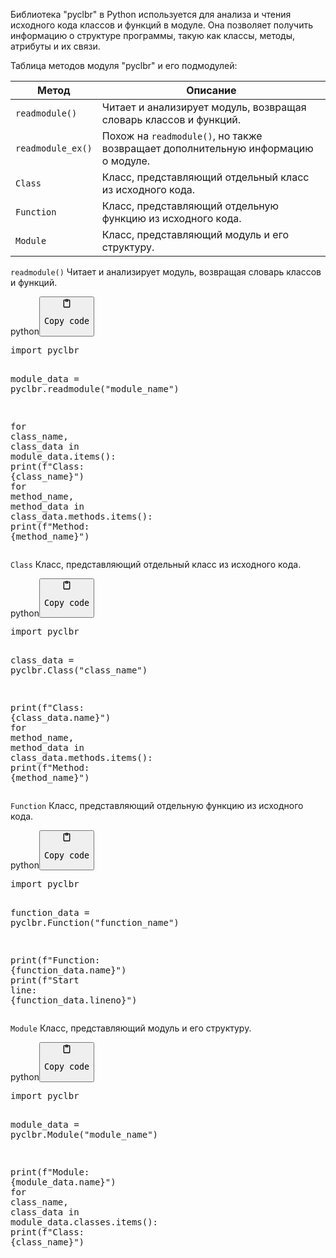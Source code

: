 <p>Библиотека "pyclbr" в Python используется для анализа и чтения исходного кода классов и функций в модуле.
Она позволяет получить информацию о структуре программы, такую как классы, методы, атрибуты и их связи.</p>
<p>Таблица методов модуля "pyclbr" и его подмодулей:</p>
<table>
<thead>
<tr>
<th>Метод</th>
<th>Описание</th>
</tr>
</thead>
<tbody>
<tr>
<td><code>readmodule()</code></td>
<td>Читает и анализирует модуль, возвращая словарь классов и функций.</td>
</tr>
<tr>
<td><code>readmodule_ex()</code></td>
<td>Похож на <code>readmodule()</code>, но также возвращает дополнительную информацию о модуле.</td>
</tr>
<tr>
<td><code>Class</code></td>
<td>Класс, представляющий отдельный класс из исходного кода.</td>
</tr>
<tr>
<td><code>Function</code></td>
<td>Класс, представляющий отдельную функцию из исходного кода.</td>
</tr>
<tr>
<td><code>Module</code></td>
<td>Класс, представляющий модуль и его структуру.</td>
</tr>
</tbody>
</table>
<p><code>readmodule()</code> Читает и анализирует модуль, возвращая словарь классов и функций.</p>
<div class="code-element"><div class="lang-line"><text>python</text><button class="copy-code-button" onclick="copyCode(this)"><svg style="width: 1.2em;height: 1.2em;" aria-hidden="true" xmlns="http://www.w3.org/2000/svg" fill="none" viewBox="0 0 24 24"><path stroke="currentColor" stroke-linecap="round" stroke-linejoin="round" stroke-width="2" d="M15 4h3a1 1 0 0 1 1 1v15a1 1 0 0 1-1 1H6a1 1 0 0 1-1-1V5a1 1 0 0 1 1-1h3m0 3h6m-5-4v4h4V3h-4Z"/></svg><pre>Copy code</pre></button></div><div class="code"><div class="highlight"><pre><span></span><span class="kn">import</span> <span class="nn">pyclbr</span>

<span class="n">module_data</span> <span class="o">=</span> <span class="n">pyclbr</span><span class="o">.</span><span class="n">readmodule</span><span class="p">(</span><span class="s2">&quot;module_name&quot;</span><span class="p">)</span>

<span class="k">for</span> <span class="n">class_name</span><span class="p">,</span> <span class="n">class_data</span> <span class="ow">in</span> <span class="n">module_data</span><span class="o">.</span><span class="n">items</span><span class="p">():</span>
    <span class="nb">print</span><span class="p">(</span><span class="sa">f</span><span class="s2">&quot;Class: </span><span class="si">{</span><span class="n">class_name</span><span class="si">}</span><span class="s2">&quot;</span><span class="p">)</span>
    <span class="k">for</span> <span class="n">method_name</span><span class="p">,</span> <span class="n">method_data</span> <span class="ow">in</span> <span class="n">class_data</span><span class="o">.</span><span class="n">methods</span><span class="o">.</span><span class="n">items</span><span class="p">():</span>
        <span class="nb">print</span><span class="p">(</span><span class="sa">f</span><span class="s2">&quot;Method: </span><span class="si">{</span><span class="n">method_name</span><span class="si">}</span><span class="s2">&quot;</span><span class="p">)</span>
</pre></div></div></div>

<p><code>Class</code> Класс, представляющий отдельный класс из исходного кода.</p>
<div class="code-element"><div class="lang-line"><text>python</text><button class="copy-code-button" onclick="copyCode(this)"><svg style="width: 1.2em;height: 1.2em;" aria-hidden="true" xmlns="http://www.w3.org/2000/svg" fill="none" viewBox="0 0 24 24"><path stroke="currentColor" stroke-linecap="round" stroke-linejoin="round" stroke-width="2" d="M15 4h3a1 1 0 0 1 1 1v15a1 1 0 0 1-1 1H6a1 1 0 0 1-1-1V5a1 1 0 0 1 1-1h3m0 3h6m-5-4v4h4V3h-4Z"/></svg><pre>Copy code</pre></button></div><div class="code"><div class="highlight"><pre><span></span><span class="kn">import</span> <span class="nn">pyclbr</span>

<span class="n">class_data</span> <span class="o">=</span> <span class="n">pyclbr</span><span class="o">.</span><span class="n">Class</span><span class="p">(</span><span class="s2">&quot;class_name&quot;</span><span class="p">)</span>

<span class="nb">print</span><span class="p">(</span><span class="sa">f</span><span class="s2">&quot;Class: </span><span class="si">{</span><span class="n">class_data</span><span class="o">.</span><span class="n">name</span><span class="si">}</span><span class="s2">&quot;</span><span class="p">)</span>
<span class="k">for</span> <span class="n">method_name</span><span class="p">,</span> <span class="n">method_data</span> <span class="ow">in</span> <span class="n">class_data</span><span class="o">.</span><span class="n">methods</span><span class="o">.</span><span class="n">items</span><span class="p">():</span>
    <span class="nb">print</span><span class="p">(</span><span class="sa">f</span><span class="s2">&quot;Method: </span><span class="si">{</span><span class="n">method_name</span><span class="si">}</span><span class="s2">&quot;</span><span class="p">)</span>
</pre></div></div></div>

<p><code>Function</code> Класс, представляющий отдельную функцию из исходного кода.</p>
<div class="code-element"><div class="lang-line"><text>python</text><button class="copy-code-button" onclick="copyCode(this)"><svg style="width: 1.2em;height: 1.2em;" aria-hidden="true" xmlns="http://www.w3.org/2000/svg" fill="none" viewBox="0 0 24 24"><path stroke="currentColor" stroke-linecap="round" stroke-linejoin="round" stroke-width="2" d="M15 4h3a1 1 0 0 1 1 1v15a1 1 0 0 1-1 1H6a1 1 0 0 1-1-1V5a1 1 0 0 1 1-1h3m0 3h6m-5-4v4h4V3h-4Z"/></svg><pre>Copy code</pre></button></div><div class="code"><div class="highlight"><pre><span></span><span class="kn">import</span> <span class="nn">pyclbr</span>

<span class="n">function_data</span> <span class="o">=</span> <span class="n">pyclbr</span><span class="o">.</span><span class="n">Function</span><span class="p">(</span><span class="s2">&quot;function_name&quot;</span><span class="p">)</span>

<span class="nb">print</span><span class="p">(</span><span class="sa">f</span><span class="s2">&quot;Function: </span><span class="si">{</span><span class="n">function_data</span><span class="o">.</span><span class="n">name</span><span class="si">}</span><span class="s2">&quot;</span><span class="p">)</span>
<span class="nb">print</span><span class="p">(</span><span class="sa">f</span><span class="s2">&quot;Start line: </span><span class="si">{</span><span class="n">function_data</span><span class="o">.</span><span class="n">lineno</span><span class="si">}</span><span class="s2">&quot;</span><span class="p">)</span>
</pre></div></div></div>

<p><code>Module</code> Класс, представляющий модуль и его структуру.</p>
<div class="code-element"><div class="lang-line"><text>python</text><button class="copy-code-button" onclick="copyCode(this)"><svg style="width: 1.2em;height: 1.2em;" aria-hidden="true" xmlns="http://www.w3.org/2000/svg" fill="none" viewBox="0 0 24 24"><path stroke="currentColor" stroke-linecap="round" stroke-linejoin="round" stroke-width="2" d="M15 4h3a1 1 0 0 1 1 1v15a1 1 0 0 1-1 1H6a1 1 0 0 1-1-1V5a1 1 0 0 1 1-1h3m0 3h6m-5-4v4h4V3h-4Z"/></svg><pre>Copy code</pre></button></div><div class="code"><div class="highlight"><pre><span></span><span class="kn">import</span> <span class="nn">pyclbr</span>

<span class="n">module_data</span> <span class="o">=</span> <span class="n">pyclbr</span><span class="o">.</span><span class="n">Module</span><span class="p">(</span><span class="s2">&quot;module_name&quot;</span><span class="p">)</span>

<span class="nb">print</span><span class="p">(</span><span class="sa">f</span><span class="s2">&quot;Module: </span><span class="si">{</span><span class="n">module_data</span><span class="o">.</span><span class="n">name</span><span class="si">}</span><span class="s2">&quot;</span><span class="p">)</span>
<span class="k">for</span> <span class="n">class_name</span><span class="p">,</span> <span class="n">class_data</span> <span class="ow">in</span> <span class="n">module_data</span><span class="o">.</span><span class="n">classes</span><span class="o">.</span><span class="n">items</span><span class="p">():</span>
    <span class="nb">print</span><span class="p">(</span><span class="sa">f</span><span class="s2">&quot;Class: </span><span class="si">{</span><span class="n">class_name</span><span class="si">}</span><span class="s2">&quot;</span><span class="p">)</span>
</pre></div></div></div>